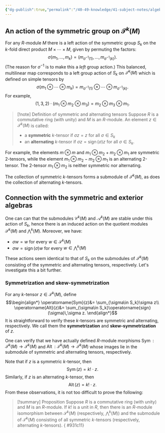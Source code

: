 ```yaml
---
{"dg-publish":true,"permalink":"/40-49-knowledge/41-subject-notes/algebra-theory/symmetric-and-alternating-tensors/","tags":["algebra_theory"],"updated":"2024-07-21T13:46:27-07:00"}
---
```


 ## An action of the symmetric group on $\mathcal{T}^k(M)$

For any $R$-module $M$ there is a left action of the symmetric group $S_k$ on the $k$-fold direct product $M\times \cdots \times M$, given by permuting the factors:
$$\sigma(m_1,\ldots, m_k)=(m_{\sigma^{-1}(1)},\ldots, m_{\sigma^{-1}(k)}).$$
(The reason for $\sigma^{-1}$ is to make this a *left* group action.) This balanced, multilinear map corresponds to a left group action of $S_k$ on $\mathcal{T}^k(M)$ which is defined on simple tensors by
$$\sigma(m_1\otimes \cdots \otimes m_k)=m_{\sigma^{-1}(1)}\otimes \cdots \otimes m_{\sigma^{-1}(k)}.$$
For example,
$$(1,\,3,\,2)\cdot (m_1\otimes m_2\otimes m_3) = m_2\otimes m_3\otimes m_1.$$

>[!note] Definition of symmetric and alternating tensors
>Suppose $R$ is a commutative ring (with unity) and $M$ is an $R$-module. An element $z\in \mathcal{T}^k(M)$ is called:
>- a **symmetric** $k$-tensor if $\sigma z=z$ for all $\sigma \in S_k$
>- an **alternating** $k$-tensor if $\sigma z=\operatorname{sign}(\sigma)z$ for all $\sigma\in S_k$.

For example, the elements $m\otimes m$ and $m_1\otimes m_2+m_2\otimes m_1$ are symmetric 2-tensors, while the element $m_1\otimes m_2-m_2\otimes m_1$ is an alternating 2-tensor. The 2-tensor $m_1\otimes m_2$ is neither symmetric nor alternating.

The collection of symmetric $k$-tensors forms a submodule of $\mathcal{T}^k(M)$, as does the collection of alternating $k$-tensors.

## Connection with the symmetric and exterior algebras

One can can that the submodules $\mathcal{C}^k(M)$ and $\mathcal{A}^k(M)$ are stable under this action of $S_k$, hence there is an induced action on the quotient modules $\mathcal{S}^k(M)$ and $\bigwedge^k (M)$. Moreover, we have:
- $\sigma w = w$ for every $w\in \mathcal{S}^k(M)$
- $\sigma w = \operatorname{sign}(\sigma)w$ for every $w\in \bigwedge^k(M)$

These actions seem identical to that of $S_k$ on the submodules of $\mathcal{T}^k(M)$ consisting of the symmetric and alternating tensors, respectively. Let's investigate this a bit further.
### Symmetrization and skew-symmetrization

For any $k$-tensor $z\in\mathcal{T}^k(M)$, define
$$\begin{align*}
\operatorname{Sym}(z)&= \sum_{\sigma\in S_k}\sigma z\\
\operatorname{Alt}(z)&= \sum_{\sigma\in S_k}\operatorname{sign}(\sigma)\,\sigma z.
\end{align*}$$
It is straightforward to verify these $k$-tensors are symmetric and alternating, respectively. We call them the **symmetrization** and **skew-symmetrization** of $z$.

One can verify that we have actually defined $R$-module morphisms $\operatorname{Sym}:\mathcal{T}^k(M)\to \mathcal{T}^k(M)$ and $\operatorname{Alt}:\mathcal{T}^k(M)\to \mathcal{T}^k(M)$ whose images lie in the submodule of symmetric and alternating tensors, respectively.

Note that if $z$ is a symmetric $k$-tensor, then
$$\operatorname{Sym}(z)=k!\cdot z.$$
Similarly, if $z$ is an alternating $k$-tensor, then
$$\operatorname{Alt}(z)=k!\cdot z.$$
From these observations, it is not too difficult to prove the following:

>[!summary] Proposition
>Suppose $R$ is a commutative ring (with unity) and $M$ is an $R$-module. If $k!$ is a unit in $R$, then there is an $R$-module isomorphism between $\mathcal{S}^k(M)$ (respectively, $\bigwedge^k (M)$) and the submodule of $\mathcal{T}^k(M)$ consisting of all symmetric $k$-tensors (respectively, alternating $k$-tensors).
{ #931c11}

